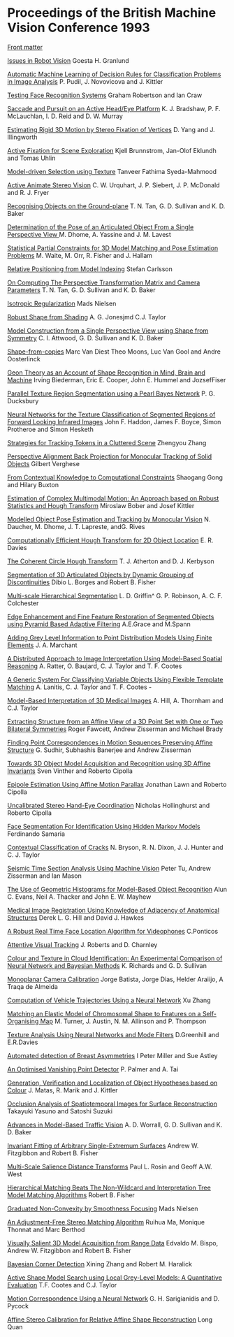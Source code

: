 # Proceedings of the British Machine Vision Conference 1993

[Front matter](bmvc-93-000.pdf)

[Issues in Robot Vision](bmvc-93-001.html)
Goesta H. Granlund

[Automatic Machine Learning of Decision Rules for Classification Problems in Image Analysis](bmvc-93-002.html)
P. Pudil, J. Novovicova and J. Kittler

[Testing Face Recognition Systems](bmvc-93-003.html)
Graham Robertson and Ian Craw

[Saccade and Pursuit on an Active Head/Eye Platform](bmvc-93-004.html)
K. J. Bradshaw, P. F. McLauchlan, I. D. Reid and D. W. Murray

[Estimating Rigid 3D Motion by Stereo Fixation of Vertices](bmvc-93-005.html)
D. Yang and J. Illingworth

[Active Fixation for Scene Exploration](bmvc-93-006.html)
Kjell Brunnstrom, Jan-Olof Eklundh and Tomas Uhlin

[Model-driven Selection using Texture](bmvc-93-007.html)
Tanveer Fathima Syeda-Mahmood

[Active Animate Stereo Vision](bmvc-93-008.html)
C. W. Urquhart, J. P. Siebert, J. P. McDonald and R. J. Fryer

[Recognising Objects on the Ground-plane](bmvc-93-009.html)
T. N. Tan, G. D. Sullivan and K. D. Baker

[Determination of the Pose of an Articulated Object From a Single Perspective View ](bmvc-93-010.html)
M. Dhome, A. Yassine and J. M. Lavest

[Statistical Partial Constraints for 3D Model Matching and Pose Estimation Problems](bmvc-93-011.html)
M. Waite, M. Orr, R. Fisher and J. Hallam

[Relative Positioning from Model Indexing](bmvc-93-012.html)
Stefan Carlsson

[On Computing The Perspective Transformation Matrix and Camera Parameters](bmvc-93-013.html)
T. N. Tan, G. D. Sullivan and K. D. Baker

[Isotropic Regularization](bmvc-93-014.html)
Mads Nielsen

[Robust Shape from Shading](bmvc-93-015.html)
A. G. Jonesjmd C.J. Taylor

[Model Construction from a Single Perspective View using Shape from Symmetry](bmvc-93-016.html)
C. I. Attwood, G. D. Sullivan and K. D. Baker

[Shape-from-copies](bmvc-93-017.html)
Marc Van Diest Theo Moons, Luc Van Gool and Andre Oosterlinck

[Geon Theory as an Account of Shape Recognition in Mind, Brain and Machine](bmvc-93-018.html)
Irving Biederman, Eric E. Cooper, John E. Hummel and JozsefFiser

[Parallel Texture Region Segmentation using a Pearl Bayes Network](bmvc-93-019.html)
P. G. Ducksbury

[Neural Networks for the Texture Classification of Segmented Regions of Forward Looking Infrared Images](bmvc-93-020.html)
John F. Haddon, James F. Boyce, Simon Protheroe and Simon Hesketh

[Strategies for Tracking Tokens in a Cluttered Scene](bmvc-93-021.html)
Zhengyou Zhang

[Perspective Alignment Back Projection for Monocular Tracking of Solid Objects](bmvc-93-022.html)
Gilbert Verghese

[From Contextual Knowledge to Computational Constraints](bmvc-93-023.html)
Shaogang Gong and Hilary Buxton

[Estimation of Complex Multimodal Motion: An Approach based on Robust Statistics and Hough Transform](bmvc-93-024.html)
Miroslaw Bober and Josef Kittler

[Modelled Object Pose Estimation and Tracking by Monocular Vision](bmvc-93-025.html)
N. Daucher, M. Dhome, J. T. Lapreste, andG. Rives

[Computationally Efficient Hough Transform for 2D Object Location](bmvc-93-026.html)
E. R. Davies

[The Coherent Circle Hough Transform](bmvc-93-027.html)
T. J. Atherton and D. J. Kerbyson

[Segmentation of 3D Articulated Objects by Dynamic Grouping of Discontinuities](bmvc-93-028.html)
Dibio L. Borges and Robert B. Fisher

[Multi-scale Hierarchical Segmentation](bmvc-93-029.html)
L. D. Griffin^ G. P. Robinson, A. C. F. Colchester

[Edge Enhancement and Fine Feature Restoration of Segmented Objects using Pyramid Based Adaptive Filtering](bmvc-93-030.html)
A.E.Grace and M.Spann

[Adding Grey Level Information to Point Distribution Models Using Finite Elements](bmvc-93-031.html)
J. A. Marchant

[A Distributed Approach to Image Interpretation Using Model-Based Spatial Reasoning](bmvc-93-032.html)
A. Ratter, O. Baujard, C. J. Taylor and T. F. Cootes

[A Generic System For Classifying Variable Objects Using Flexible Template Matching](bmvc-93-033.html)
A. Lanitis, C. J. Taylor and T. F. Cootes -

[Model-Based Interpretation of 3D Medical Images](bmvc-93-034.html)
A. Hill, A. Thornham and C.J. Taylor

[Extracting Structure from an Affine View of a 3D Point Set with One or Two Bilateral Symmetries](bmvc-93-035.html)
Roger Fawcett, Andrew Zisserman and Michael Brady

[Finding Point Correspondences in Motion Sequences Preserving Affine Structure](bmvc-93-036.html)
G. Sudhir, Subhashis Banerjee and Andrew Zisserman

[Towards 3D Object Model Acquisition and Recognition using 3D Affine Invariants](bmvc-93-037.html)
Sven Vinther and Roberto Cipolla

[Epipole Estimation Using Affine Motion Parallax](bmvc-93-038.html)
Jonathan Lawn and Roberto Cipolla

[Uncalibrated Stereo Hand-Eye Coordination](bmvc-93-039.html)
Nicholas Hollinghurst and Roberto Cipolla

[Face Segmentation For Identification Using Hidden Markov Models](bmvc-93-040.html)
Ferdinando Samaria

[Contextual Classification of Cracks](bmvc-93-041.html)
N. Bryson, R. N. Dixon, J. J. Hunter and C. J. Taylor

[Seismic Time Section Analysis Using Machine Vision](bmvc-93-042.html)
Peter Tu, Andrew Zisserman and Ian Mason

[The Use of Geometric Histograms for Model-Based Object Recognition](bmvc-93-043.html)
Alun C. Evans, Neil A. Thacker and John E. W. Mayhew

[Medical Image Registration Using Knowledge of Adjacency of Anatomical Structures](bmvc-93-044.html)
Derek L. G. Hill and David J. Hawkes

[A Robust Real Time Face Location Algorithm for Videophones](bmvc-93-045.html)
C.Ponticos

[Attentive Visual Tracking](bmvc-93-046.html)
J. Roberts and D. Charnley

[Colour and Texture in Cloud Identification: An Experimental Comparison of Neural Network and Bayesian Methods](bmvc-93-047.html)
K. Richards and G. D. Sullivan

[Monoplanar Camera Calibration](bmvc-93-048.html)
Jorge Batista, Jorge Dias, Helder Araiijo, A Traqa de Almeida

[Computation of Vehicle Trajectories Using a Neural Network](bmvc-93-049.html)
Xu Zhang

[Matching an Elastic Model of Chromosomal Shape to Features on a Self-Organising Map](bmvc-93-050.html)
M. Turner, J. Austin, N. M. Allinson and P. Thompson

[Texture Analysis Using Neural Networks and Mode Filters](bmvc-93-051.html)
D.Greenhill and E.R.Davies

[Automated detection of Breast Asymmetries](bmvc-93-052.html)
I Peter Miller and Sue Astley

[An Optimised Vanishing Point Detector](bmvc-93-053.html)
P. Palmer and A. Tai

[Generation, Verification and Localization of Object Hypotheses based on Colour](bmvc-93-054.html)
J. Matas, R. Marik and J. Kittler

[Occlusion Analysis of Spatiotemporal Images for Surface Reconstruction](bmvc-93-055.html)
Takayuki Yasuno and Satoshi Suzuki

[Advances in Model-Based Traffic Vision](bmvc-93-056.html)
A. D. Worrall, G. D. Sullivan and K. D. Baker

[Invariant Fitting of Arbitrary Single-Extremum Surfaces](bmvc-93-057.html)
Andrew W. Fitzgibbon and Robert B. Fisher

[Multi-Scale Salience Distance Transforms](bmvc-93-058.html)
Paul L. Rosin and Geoff A.W. West

[Hierarchical Matching Beats The Non-Wildcard and Interpretation Tree Model Matching Algorithms](bmvc-93-059.html)
Robert B. Fisher

[Graduated Non-Convexity by Smoothness Focusing](bmvc-93-060.html)
Mads Nielsen

[An Adjustment-Free Stereo Matching Algorithm](bmvc-93-061.html)
Ruihua Ma, Monique Thonnat and Marc Berthod

[Visually Salient 3D Model Acquisition from Range Data](bmvc-93-062.html)
Edvaldo M. Bispo, Andrew W. Fitzgibbon and Robert B. Fisher

[Bayesian Corner Detection](bmvc-93-063.html)
Xining Zhang and Robert M. Haralick

[Active Shape Model Search using Local Grey-Level Models: A Quantitative Evaluation](bmvc-93-064.html)
T.F. Cootes and C.J. Taylor

[Motion Correspondence Using a Neural Network](bmvc-93-065.html)
G. H. Sarigianidis and D. Pycock

[Affine Stereo Calibration for Relative Affine Shape Reconstruction](bmvc-93-066.html)
Long Quan
